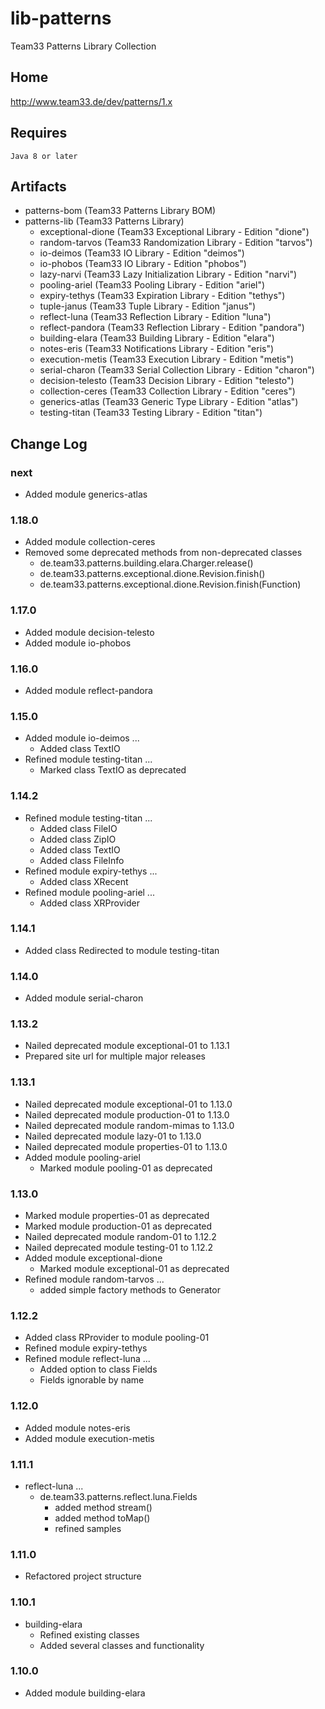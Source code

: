 # lib-patterns

Team33 Patterns Library Collection

## Home

http://www.team33.de/dev/patterns/1.x

## Requires

    Java 8 or later

## Artifacts

* patterns-bom (Team33 Patterns Library BOM)
* patterns-lib (Team33 Patterns Library)
  * exceptional-dione (Team33 Exceptional Library - Edition "dione")
  * random-tarvos (Team33 Randomization Library - Edition "tarvos")
  * io-deimos (Team33 IO Library - Edition "deimos")
  * io-phobos (Team33 IO Library - Edition "phobos")
  * lazy-narvi (Team33 Lazy Initialization Library - Edition "narvi")
  * pooling-ariel (Team33 Pooling Library - Edition "ariel")
  * expiry-tethys (Team33 Expiration Library - Edition "tethys")
  * tuple-janus (Team33 Tuple Library - Edition "janus")
  * reflect-luna (Team33 Reflection Library - Edition "luna")
  * reflect-pandora (Team33 Reflection Library - Edition "pandora")
  * building-elara (Team33 Building Library - Edition "elara")
  * notes-eris (Team33 Notifications Library - Edition "eris")
  * execution-metis (Team33 Execution Library - Edition "metis")
  * serial-charon (Team33 Serial Collection Library - Edition "charon")
  * decision-telesto (Team33 Decision Library - Edition "telesto")
  * collection-ceres (Team33 Collection Library - Edition "ceres")
  * generics-atlas (Team33 Generic Type Library - Edition "atlas")
  * testing-titan (Team33 Testing Library - Edition "titan")

## Change Log

### next

* Added module generics-atlas

### 1.18.0

* Added module collection-ceres
* Removed some deprecated methods from non-deprecated classes
  * de.team33.patterns.building.elara.Charger.release()
  * de.team33.patterns.exceptional.dione.Revision.finish()
  * de.team33.patterns.exceptional.dione.Revision.finish(Function)

### 1.17.0

* Added module decision-telesto
* Added module io-phobos

### 1.16.0

* Added module reflect-pandora

### 1.15.0

* Added module io-deimos ...
  * Added class TextIO
* Refined module testing-titan ...
  * Marked class TextIO as deprecated

### 1.14.2

* Refined module testing-titan ...
  * Added class FileIO
  * Added class ZipIO
  * Added class TextIO
  * Added class FileInfo
* Refined module expiry-tethys ...
  * Added class XRecent
* Refined module pooling-ariel ...
  * Added class XRProvider

### 1.14.1

* Added class Redirected to module testing-titan

### 1.14.0

* Added module serial-charon

### 1.13.2

* Nailed deprecated module exceptional-01 to 1.13.1
* Prepared site url for multiple major releases

### 1.13.1

* Nailed deprecated module exceptional-01 to 1.13.0
* Nailed deprecated module production-01 to 1.13.0
* Nailed deprecated module random-mimas to 1.13.0
* Nailed deprecated module lazy-01 to 1.13.0
* Nailed deprecated module properties-01 to 1.13.0
* Added module pooling-ariel
  * Marked module pooling-01 as deprecated

### 1.13.0

* Marked module properties-01 as deprecated
* Marked module production-01 as deprecated
* Nailed deprecated module random-01 to 1.12.2
* Nailed deprecated module testing-01 to 1.12.2
* Added module exceptional-dione
  * Marked module exceptional-01 as deprecated
* Refined module random-tarvos ...
  * added simple factory methods to Generator

### 1.12.2

* Added class RProvider to module pooling-01
* Refined module expiry-tethys
* Refined module reflect-luna ...
  * Added option <public fields> to class Fields
  * Fields ignorable by name

### 1.12.0

* Added module notes-eris
* Added module execution-metis

### 1.11.1

* reflect-luna ...
  * de.team33.patterns.reflect.luna.Fields
    * added method stream()
    * added method toMap()
    * refined samples

### 1.11.0

* Refactored project structure

### 1.10.1

* building-elara
  * Refined existing classes
  * Added several classes and functionality

### 1.10.0

* Added module building-elara

